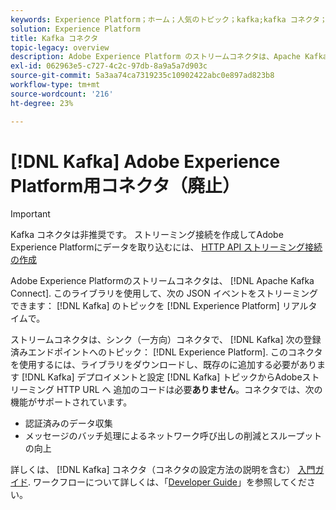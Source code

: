```yaml
---
keywords: Experience Platform；ホーム；人気のトピック；kafka;kafka コネクタ；Kafka;
solution: Experience Platform
title: Kafka コネクタ
topic-legacy: overview
description: Adobe Experience Platform のストリームコネクタは、Apache Kafka Connect をベースにしています。このライブラリを使用して、データセンターの Kafka トピックからExperience Platformに JSON イベントを直接リアルタイムでストリーミングできます。
exl-id: 062963e5-c727-4c2c-97db-8a9a5a7d903c
source-git-commit: 5a3aa74ca7319235c10902422abc0e897ad823b8
workflow-type: tm+mt
source-wordcount: '216'
ht-degree: 23%

---
```


# [!DNL Kafka] Adobe Experience Platform用コネクタ（廃止）

>[!IMPORTANT]
>
>Kafka コネクタは非推奨です。 ストリーミング接続を作成してAdobe Experience Platformにデータを取り込むには、 [HTTP API ストリーミング接続の作成](../../sources/connectors/streaming/http.md)

Adobe Experience Platformのストリームコネクタは、 [!DNL Apache Kafka Connect]. このライブラリを使用して、次の JSON イベントをストリーミングできます： [!DNL Kafka] のトピックを [!DNL Experience Platform] リアルタイムで。

ストリームコネクタは、シンク（一方向）コネクタで、 [!DNL Kafka] 次の登録済みエンドポイントへのトピック： [!DNL Experience Platform]. このコネクタを使用するには、ライブラリをダウンロードし、既存のに追加する必要があります [!DNL Kafka] デプロイメントと設定 [!DNL Kafka] トピックからAdobeストリーミング HTTP URL へ 追加のコードは必要&#x200B;**ありません**。コネクタでは、次の機能がサポートされています。

- 認証済みのデータ収集
- メッセージのバッチ処理によるネットワーク呼び出しの削減とスループットの向上

詳しくは、 [!DNL Kafka] コネクタ（コネクタの設定方法の説明を含む） [入門ガイド](https://github.com/adobe/experience-platform-streaming-connect). ワークフローについて詳しくは、「[Developer Guide](https://www.adobe.com/go/kafka-connector-developer-guide)」を参照してください。
